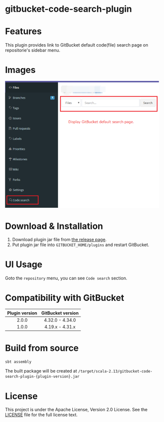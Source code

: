 # gitbucket-code-search-plugin

# Features

This plugin provides link to GitBucket default code(file) search page on repositorie's sidebar menu.

# Images

![menu](./doc/images/image.png)

# Download & Installation

1. Download plugin jar file from [the release page](//github.com/yoshinorin/gitbucket-code-search-plugin/releases).
2. Put plugin jar file into `GITBUCKET_HOME/plugins` and restart GitBucket.

# UI Usage

Goto the `repository` menu, you can see `Code search` section.

# Compatibility with GitBucket

|Plugin version|GitBucket version|
|:-------------:|:-------:|
|2.0.0|4.32.0 - 4.34.0|
|1.0.0|4.19.x - 4.31.x|

# Build from source

```sh
sbt assembly
```

The built package will be created at `/target/scala-2.13/gitbucket-code-search-plugin-{plugin-version}.jar`

# License

This project is under the Apache License, Version 2.0 License. See the [LICENSE](./LICENSE) file for the full license text.
